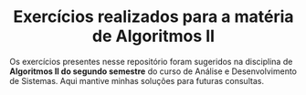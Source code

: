 <h1 align='center'>Exercícios realizados para a matéria de Algoritmos II</h1>

Os exercícios presentes nesse repositório foram sugeridos na disciplina de **Algoritmos II do segundo semestre** do curso de Análise e Desenvolvimento de Sistemas. Aqui mantive minhas soluções para futuras consultas.
